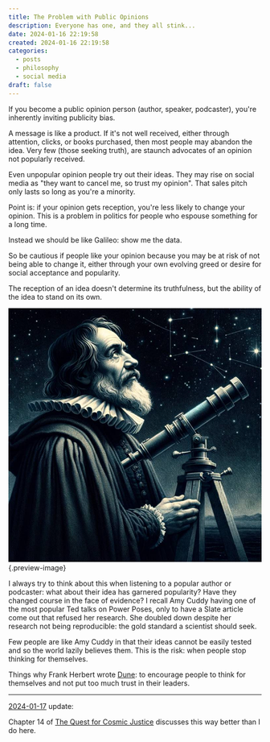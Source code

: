 ```yaml
---
title: The Problem with Public Opinions
description: Everyone has one, and they all stink...
date: 2024-01-16 22:19:58
created: 2024-01-16 22:19:58
categories:
  - posts
  - philosophy
  - social media
draft: false
---
```

If you become a public opinion person (author, speaker, podcaster), you're inherently inviting publicity bias. 

A message is like a product. If it's not well received, either through attention, clicks, or books purchased, then most people may abandon the idea. Very few (those seeking truth), are staunch advocates of an opinion not popularly received. 

Even unpopular opinion people try out their ideas. They may rise on social media as "they want to cancel me, so trust my opinion". That sales pitch only lasts so long as you're a minority. 

Point is: if your opinion gets reception, you're less likely to change your opinion. This is a problem in politics for people who espouse something for a long time. 

Instead we should be like Galileo: show me the data. 

So be cautious if people like your opinion because you may be at risk of not being able to change it, either through your own evolving greed or desire for social acceptance and popularity. 

The reception of an idea doesn't determine its truthfulness, but the ability of the idea to stand on its own. 

![Look for the evidence, not the popularity](../img/dalle-galileo-stars.jpeg){.preview-image}

I always try to think about this when listening to a popular author or podcaster: what about their idea has garnered popularity? Have they changed course in the face of evidence? I recall Amy Cuddy having one of the most popular Ted talks on Power Poses, only to have a Slate article come out that refused her research. She doubled down despite her research not being reproducible: the gold standard a scientist should seek. 

Few people are like Amy Cuddy in that their ideas cannot be easily tested and so the world lazily believes them. This is the risk: when people stop thinking for themselves. 

Things why Frank Herbert wrote [Dune](../book-review/dune.md): to encourage people to think for themselves and not put too much trust in their leaders. 

***
[2024-01-17](../goals/2024-01-17.md) update:

Chapter 14 of [The Quest for Cosmic Justice](../book-review/the-quest-for-cosmic-justice.md) discusses this way better than I do here. 